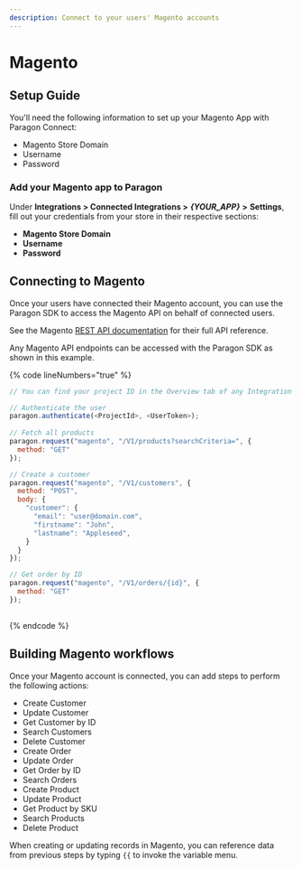 ```yaml
---
description: Connect to your users' Magento accounts
---
```


# Magento

## Setup Guide

You'll need the following information to set up your Magento App with Paragon Connect:

* Magento Store Domain
* Username
* Password

### Add your Magento app to Paragon

Under **Integrations > Connected Integrations >** _**{YOUR\_APP}**_ **>** **Settings**, fill out your credentials from your store in their respective sections:

* **Magento Store Domain**
* **Username**
* **Password**

## Connecting to Magento

Once your users have connected their Magento account, you can use the Paragon SDK to access the Magento API on behalf of connected users.

See the Magento [REST API documentation](https://magento.redoc.ly/2.3.7-admin/) for their full API reference.

Any Magento API endpoints can be accessed with the Paragon SDK as shown in this example.

{% code lineNumbers="true" %}
```javascript
// You can find your project ID in the Overview tab of any Integration

// Authenticate the user
paragon.authenticate(<ProjectId>, <UserToken>);
            
// Fetch all products
paragon.request("magento", "/V1/products?searchCriteria=", {
  method: "GET"
});

// Create a customer
paragon.request("magento", "/V1/customers", {
  method: "POST",
  body: {
    "customer": {
      "email": "user@domain.com",
      "firstname": "John",
      "lastname": "Appleseed",
    }
  }
});

// Get order by ID
paragon.request("magento", "/V1/orders/{id}", {
  method: "GET"
});
  
```
{% endcode %}

## Building Magento workflows

Once your Magento account is connected, you can add steps to perform the following actions:

* Create Customer
* Update Customer
* Get Customer by ID
* Search Customers
* Delete Customer
* Create Order
* Update Order
* Get Order by ID
* Search Orders
* Create Product
* Update Product
* Get Product by SKU
* Search Products
* Delete Product

When creating or updating records in Magento, you can reference data from previous steps by typing `{{` to invoke the variable menu.

